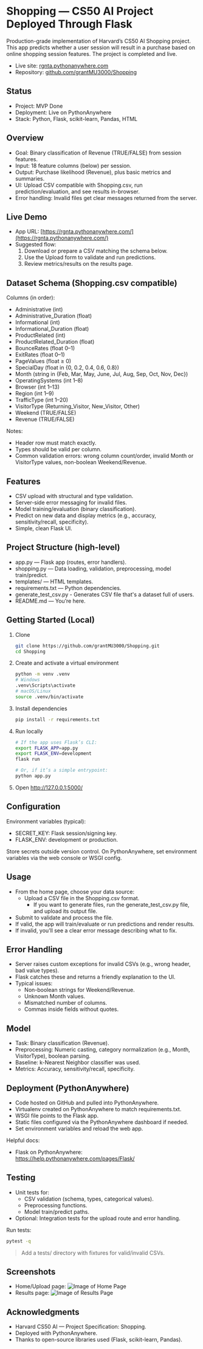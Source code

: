 # Shopping — CS50 AI Project Deployed Through Flask

Production-grade implementation of Harvard’s CS50 AI Shopping project. This app predicts whether a user session will result in a purchase based on online shopping session features. The project is completed and live.

- Live site: [rgnta.pythonanywhere.com](https://rgnta.pythonanywhere.com/)
- Repository: [github.com/grantMU3000/Shopping](https://github.com/grantMU3000/Shopping)

## Status

- Project: MVP Done
- Deployment: Live on PythonAnywhere
- Stack: Python, Flask, scikit-learn, Pandas, HTML

## Overview

- Goal: Binary classification of Revenue (TRUE/FALSE) from session features.
- Input: 18 feature columns (below) per session.
- Output: Purchase likelihood (Revenue), plus basic metrics and summaries.
- UI: Upload CSV compatible with Shopping.csv, run prediction/evaluation, and see results in-browser.
- Error handling: Invalid files get clear messages returned from the server.

## Live Demo

- App URL: [https://rgnta.pythonanywhere.com/](https://rgnta.pythonanywhere.com/)
- Suggested flow:
  1. Download or prepare a CSV matching the schema below.
  2. Use the Upload form to validate and run predictions.
  3. Review metrics/results on the results page.

## Dataset Schema (Shopping.csv compatible)

Columns (in order):

- Administrative (int)
- Administrative_Duration (float)
- Informational (int)
- Informational_Duration (float)
- ProductRelated (int)
- ProductRelated_Duration (float)
- BounceRates (float 0–1)
- ExitRates (float 0–1)
- PageValues (float ≥ 0)
- SpecialDay (float in {0, 0.2, 0.4, 0.6, 0.8})
- Month (string in {Feb, Mar, May, June, Jul, Aug, Sep, Oct, Nov, Dec})
- OperatingSystems (int 1–8)
- Browser (int 1–13)
- Region (int 1–9)
- TrafficType (int 1–20)
- VisitorType (Returning_Visitor, New_Visitor, Other)
- Weekend (TRUE/FALSE)
- Revenue (TRUE/FALSE)

Notes:

- Header row must match exactly.
- Types should be valid per column.
- Common validation errors: wrong column count/order, invalid Month or VisitorType values, non-boolean Weekend/Revenue.

## Features

- CSV upload with structural and type validation.
- Server-side error messaging for invalid files.
- Model training/evaluation (binary classification).
- Predict on new data and display metrics (e.g., accuracy, sensitivity/recall, specificity).
- Simple, clean Flask UI.

## Project Structure (high-level)

- app.py — Flask app (routes, error handlers).
- shopping.py — Data loading, validation, preprocessing, model train/predict.
- templates/ — HTML templates.
- requirements.txt — Python dependencies.
- generate_test_csv.py - Generates CSV file that's a dataset full of users. 
- README.md — You’re here.

## Getting Started (Local)

1. Clone

   ```bash
   git clone https://github.com/grantMU3000/Shopping.git
   cd Shopping
   ```

2. Create and activate a virtual environment

   ```bash
   python -m venv .venv
   # Windows
   .venv\Scripts\activate
   # macOS/Linux
   source .venv/bin/activate
   ```

3. Install dependencies

   ```bash
   pip install -r requirements.txt
   ```

4. Run locally

   ```bash
   # If the app uses Flask’s CLI:
   export FLASK_APP=app.py
   export FLASK_ENV=development
   flask run

   # Or, if it’s a simple entrypoint:
   python app.py
   ```

5. Open <http://127.0.0.1:5000/>

## Configuration

Environment variables (typical):

- SECRET_KEY: Flask session/signing key.
- FLASK_ENV: development or production.

Store secrets outside version control. On PythonAnywhere, set environment variables via the web console or WSGI config.

## Usage

- From the home page, choose your data source:
  - Upload a CSV file in the Shopping.csv format.
    - If you want to generate files, run the generate_test_csv.py file, and upload its output file.
- Submit to validate and process the file.
- If valid, the app will train/evaluate or run predictions and render results.
- If invalid, you’ll see a clear error message describing what to fix.

## Error Handling

- Server raises custom exceptions for invalid CSVs (e.g., wrong header, bad value types).
- Flask catches these and returns a friendly explanation to the UI.
- Typical issues:
  - Non-boolean strings for Weekend/Revenue.
  - Unknown Month values.
  - Mismatched number of columns.
  - Commas inside fields without quotes.

## Model

- Task: Binary classification (Revenue).
- Preprocessing: Numeric casting, category normalization (e.g., Month, VisitorType), boolean parsing.
- Baseline: k-Nearest Neighbor classifier was used.
- Metrics: Accuracy, sensitivity/recall, specificity.

## Deployment (PythonAnywhere)

- Code hosted on GitHub and pulled into PythonAnywhere.
- Virtualenv created on PythonAnywhere to match requirements.txt.
- WSGI file points to the Flask app.
- Static files configured via the PythonAnywhere dashboard if needed.
- Set environment variables and reload the web app.

Helpful docs:
- Flask on PythonAnywhere: <https://help.pythonanywhere.com/pages/Flask/>

## Testing

- Unit tests for:
  - CSV validation (schema, types, categorical values).
  - Preprocessing functions.
  - Model train/predict paths.
- Optional: Integration tests for the upload route and error handling.

Run tests:

```bash
pytest -q
```

> Add a tests/ directory with fixtures for valid/invalid CSVs.

## Screenshots

- Home/Upload page: <img src="images/Home.png" alt="Image of Home Page">
- Results page: <img src="images/Results.png" alt="Image of Results Page">

## Acknowledgments

- Harvard CS50 AI — Project Specification: Shopping.
- Deployed with PythonAnywhere.
- Thanks to open-source libraries used (Flask, scikit-learn, Pandas).

